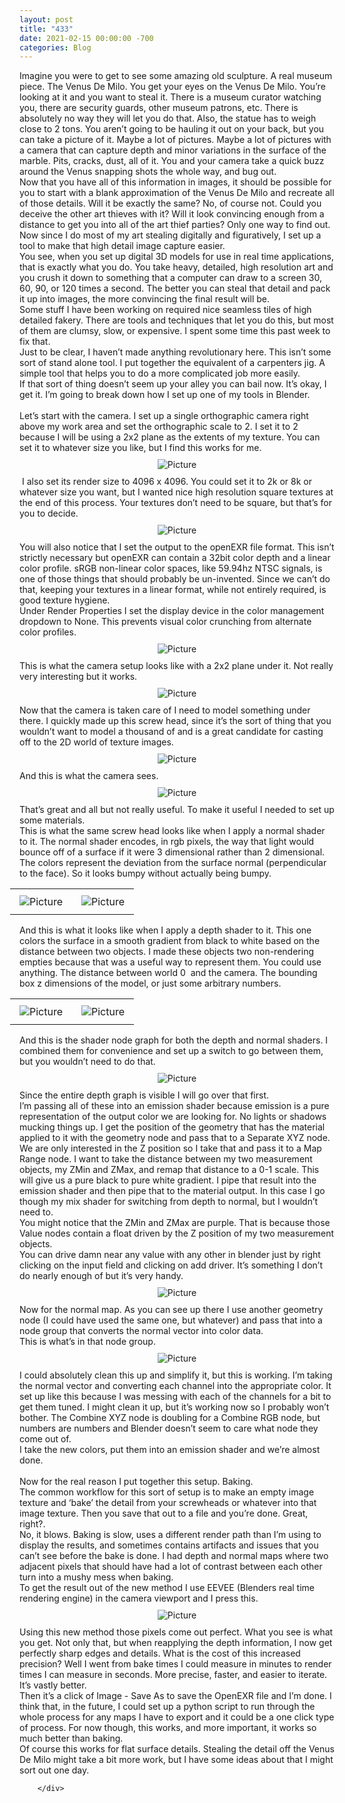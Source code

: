 ```yaml
---
layout: post
title: "433"
date: 2021-02-15 00:00:00 -700
categories: Blog
---
```


<div class="blog-content">
				<div class="paragraph"><span><span>Imagine you were to get to see some amazing old sculpture. A real museum piece. The Venus De Milo. You get your eyes on the Venus De Milo. You&rsquo;re looking at it and you want to steal it. There is a museum curator watching you, there are security guards, other museum patrons, etc. There is absolutely no way they will let you do that. Also, the statue has to weigh close to 2 tons. You aren&rsquo;t going to be hauling it out on your back, but you can take a picture of it. Maybe a lot of pictures. Maybe a lot of pictures with a camera that can capture depth and minor variations in the surface of the marble. Pits, cracks, dust, all of it. You and your camera take a quick buzz around the Venus snapping shots the whole way, and bug out.</span></span><br><span><span>Now that you have all of this information in images, it should be possible for you to start with a blank approximation of the Venus De Milo and recreate all of those details. Will it be exactly the same? No, of course not. Could you deceive the other art thieves with it? Will it look convincing enough from a distance to get you into all of the art thief parties? Only one way to find out.&nbsp;</span></span><br><span><span>Now since I do most of my art stealing digitally and figuratively, I set up a tool to make that high detail image capture easier.&nbsp;</span></span><br><span><span>You see, when you set up digital 3D models for use in real time applications, that is exactly what you do. You take heavy, detailed, high resolution art and you crush it down to something that a computer can draw to a screen 30, 60, 90, or 120 times a second. The better you can steal that detail and pack it up into images, the more convincing the final result will be.&nbsp;</span></span><br><span><span>Some stuff I have been working on required nice seamless tiles of high detailed fakery. There are tools and techniques that let you do this, but most of them are clumsy, slow, or expensive. I spent some time this past week to fix that.&nbsp;</span></span><br><span><span>Just to be clear, I haven&rsquo;t made anything revolutionary here. This isn&rsquo;t some sort of stand alone tool. I put together the equivalent of a carpenters jig. A simple tool that helps you to do a more complicated job more easily.</span></span><br><span><span>If that sort of thing doesn&rsquo;t seem up your alley you can bail now. It&rsquo;s okay, I get it. I&rsquo;m going to break down how I set up one of my tools in Blender.</span></span><br><br><span><span>Let&rsquo;s start with the camera. I set up a single orthographic camera right above my work area and set the orthographic scale to 2. I set it to 2 because I will be using a 2x2 plane as the extents of my texture. You can set it to whatever size you like, but I find this works for me.</span></span><br></div>  <div><div class="wsite-image wsite-image-border-none " style="padding-top:10px;padding-bottom:10px;margin-left:0;margin-right:0;text-align:center"> <a> <img src="/uploads/image9_orig.png" alt="Picture" style="width:auto;max-width:100%"> </a> <div style="display:block;font-size:90%"></div> </div></div>  <div class="paragraph"><span>&nbsp;I also set its render size to 4096 x 4096. You could set it to 2k or 8k or whatever size you want, but I wanted nice high resolution square textures at the end of this process. Your textures don&rsquo;t need to be square, but that&rsquo;s for you to decide.</span><br><span></span></div>  <div><div class="wsite-image wsite-image-border-none " style="padding-top:10px;padding-bottom:10px;margin-left:0;margin-right:0;text-align:center"> <a> <img src="/uploads/image6_orig.png" alt="Picture" style="width:auto;max-width:100%"> </a> <div style="display:block;font-size:90%"></div> </div></div>  <div class="paragraph"><span>You will also notice that I set the output to the openEXR file format. This isn&rsquo;t strictly necessary&nbsp;but openEXR can contain a 32bit color depth and a linear color profile. sRGB non-linear color spaces, like 59.94hz NTSC signals, is one of those things that should probably be un-invented. Since we can&rsquo;t do that, keeping your textures in a linear format, while not entirely required, is good texture hygiene.&nbsp;</span><br><span>Under Render Properties I set the display device in the color management dropdown to None. This prevents visual color crunching from alternate color profiles.</span></div>  <div><div class="wsite-image wsite-image-border-none " style="padding-top:10px;padding-bottom:10px;margin-left:0;margin-right:0;text-align:center"> <a> <img src="/uploads/image5_orig.png" alt="Picture" style="width:auto;max-width:100%"> </a> <div style="display:block;font-size:90%"></div> </div></div>  <div class="paragraph"><span>This is what the camera setup looks like with a 2x2 plane under it. Not really very interesting but it works.&nbsp;</span><br><span></span></div>  <div><div class="wsite-image wsite-image-border-none " style="padding-top:10px;padding-bottom:10px;margin-left:0;margin-right:0;text-align:center"> <a> <img src="/uploads/image13_orig.png" alt="Picture" style="width:auto;max-width:100%"> </a> <div style="display:block;font-size:90%"></div> </div></div>  <div class="paragraph"><span>Now that the camera is taken care of I need to model something under there. I quickly made up this screw head, since it&rsquo;s the sort of thing that you wouldn&rsquo;t want to model a thousand of and is a great candidate for casting off to the 2D world of texture images.</span></div>  <div><div class="wsite-image wsite-image-border-none " style="padding-top:10px;padding-bottom:10px;margin-left:0;margin-right:0;text-align:center"> <a> <img src="/uploads/image1_orig.png" alt="Picture" style="width:auto;max-width:100%"> </a> <div style="display:block;font-size:90%"></div> </div></div>  <div class="paragraph"><span>And this is what the camera sees.</span></div>  <div><div class="wsite-image wsite-image-border-none " style="padding-top:10px;padding-bottom:10px;margin-left:0;margin-right:0;text-align:center"> <a> <img src="/uploads/image10_orig.png" alt="Picture" style="width:auto;max-width:100%"> </a> <div style="display:block;font-size:90%"></div> </div></div>  <div class="paragraph"><span>That&rsquo;s great and all but not really useful. To make it useful I needed to set up some materials.&nbsp;</span><br><span>This is what the same screw head looks like when I apply a normal shader to it. The normal shader encodes, in rgb pixels, the way that light would bounce off of a surface if it were 3 dimensional rather than 2 dimensional. The colors represent the deviation from the surface normal (perpendicular to the face). So it looks bumpy without actually being bumpy.&nbsp;</span>&#8203;</div>  <div><div class="wsite-multicol"><div class="wsite-multicol-table-wrap" style="margin:0 -15px;"> 	<table class="wsite-multicol-table"> 		<tbody class="wsite-multicol-tbody"> 			<tr class="wsite-multicol-tr"> 				<td class="wsite-multicol-col" style="width:50%; padding:0 15px;"> 					 						  <div><div class="wsite-image wsite-image-border-none " style="padding-top:10px;padding-bottom:10px;margin-left:0;margin-right:0;text-align:center"> <a> <img src="/uploads/image3_orig.png" alt="Picture" style="width:auto;max-width:100%"> </a> <div style="display:block;font-size:90%"></div> </div></div>   					 				</td>				<td class="wsite-multicol-col" style="width:50%; padding:0 15px;"> 					 						  <div><div class="wsite-image wsite-image-border-none " style="padding-top:10px;padding-bottom:10px;margin-left:0;margin-right:0;text-align:center"> <a> <img src="/uploads/image7_orig.png" alt="Picture" style="width:auto;max-width:100%"> </a> <div style="display:block;font-size:90%"></div> </div></div>   					 				</td>			</tr> 		</tbody> 	</table> </div></div></div>  <div class="paragraph"><span>And this is what it looks like when I apply a depth shader to it. This one colors the surface in a smooth gradient from black to white based on the distance between two objects. I made these objects two non-rendering empties because that was a useful way to represent them. You could use anything. The distance between world 0&nbsp; and the camera. The bounding box z dimensions of the model, or just some arbitrary numbers.</span></div>  <div><div class="wsite-multicol"><div class="wsite-multicol-table-wrap" style="margin:0 -15px;"> 	<table class="wsite-multicol-table"> 		<tbody class="wsite-multicol-tbody"> 			<tr class="wsite-multicol-tr"> 				<td class="wsite-multicol-col" style="width:50%; padding:0 15px;"> 					 						  <div><div class="wsite-image wsite-image-border-none " style="padding-top:10px;padding-bottom:10px;margin-left:0;margin-right:0;text-align:center"> <a> <img src="/uploads/image4_orig.png" alt="Picture" style="width:auto;max-width:100%"> </a> <div style="display:block;font-size:90%"></div> </div></div>   					 				</td>				<td class="wsite-multicol-col" style="width:50%; padding:0 15px;"> 					 						  <div><div class="wsite-image wsite-image-border-none " style="padding-top:10px;padding-bottom:10px;margin-left:0;margin-right:0;text-align:center"> <a> <img src="/uploads/image2_orig.png" alt="Picture" style="width:auto;max-width:100%"> </a> <div style="display:block;font-size:90%"></div> </div></div>   					 				</td>			</tr> 		</tbody> 	</table> </div></div></div>  <div class="paragraph"><span>And this is the shader node graph for both the depth and normal shaders. I combined them for convenience and set up a switch to go between them, but you wouldn&rsquo;t need to do that.&nbsp;</span>&#8203;</div>  <div><div class="wsite-image wsite-image-border-none " style="padding-top:10px;padding-bottom:10px;margin-left:0;margin-right:0;text-align:center"> <a> <img src="/uploads/image12_orig.png" alt="Picture" style="width:auto;max-width:100%"> </a> <div style="display:block;font-size:90%"></div> </div></div>  <div class="paragraph"><span>Since the entire depth graph is visible I will go over that first.&nbsp;</span><br><span>I&rsquo;m passing all of these into an emission shader because emission is a pure representation of the output color we are looking for. No lights or shadows mucking things up. I get the position of the geometry that has the material applied to it with the geometry node and pass that to a Separate XYZ node. We are only interested in the Z position so I take that and pass it to a Map Range node. I want to take the distance between my two measurement objects, my ZMin and ZMax, and remap that distance to a 0-1 scale. This will give us a pure black to pure white gradient. I pipe that result into the emission shader and then pipe that to the material output. In this case I go though my mix shader for switching from depth to normal, but I wouldn&rsquo;t need to.</span><br><span>You might notice that the ZMin and ZMax are purple. That is because those Value nodes contain a float driven by the Z position of my two measurement objects.&nbsp;</span><br><span>You can drive damn near any value with any other in blender just by right clicking on the input field and clicking on add driver. It&rsquo;s something I don&rsquo;t do nearly enough of but it&rsquo;s very handy.</span></div>  <div><div class="wsite-image wsite-image-border-none " style="padding-top:10px;padding-bottom:10px;margin-left:0;margin-right:0;text-align:center"> <a> <img src="/uploads/image11_orig.png" alt="Picture" style="width:auto;max-width:100%"> </a> <div style="display:block;font-size:90%"></div> </div></div>  <div class="paragraph"><span>Now for the normal map. As you can see up there I use another geometry node (I could have used the same one, but whatever) and pass that into a node group that converts the normal vector into color data.</span><br><span>This is what&rsquo;s in that node group.</span></div>  <div><div class="wsite-image wsite-image-border-none " style="padding-top:10px;padding-bottom:10px;margin-left:0;margin-right:0;text-align:center"> <a> <img src="/uploads/image14_orig.png" alt="Picture" style="width:auto;max-width:100%"> </a> <div style="display:block;font-size:90%"></div> </div></div>  <div class="paragraph"><span>I could absolutely clean this up and simplify it, but this is working. I&rsquo;m taking the normal vector and converting each channel into the appropriate color. It set up like this because I was messing with each of the channels for a bit to get them tuned. I might clean it up, but it&rsquo;s working now so I probably won&rsquo;t bother. The Combine XYZ node is doubling for a Combine RGB node, but numbers are numbers and Blender doesn&rsquo;t seem to care what node they come out of.</span><br><span>I take the new colors, put them into an emission shader and we&rsquo;re almost done.</span><br><br><span>Now for the real reason I put together this setup. Baking.</span><br><span>The common workflow for this sort of setup is to make an empty image texture and &lsquo;bake&rsquo; the detail from your screwheads or whatever into that image texture. Then you save that out to a file and you&rsquo;re done. Great, right?.</span><br><span>No, it blows. Baking is slow, uses a different render path than I&rsquo;m using to display the results, and sometimes contains artifacts and issues that you can&rsquo;t see before the bake is done. I had depth and normal maps where two adjacent pixels that should have had a lot of contrast between each other turn into a mushy mess when baking.</span><br><span>To get the result out of the new method I use EEVEE (Blenders real time rendering engine) in the camera viewport and I press this.</span></div>  <div><div class="wsite-image wsite-image-border-none " style="padding-top:10px;padding-bottom:10px;margin-left:0;margin-right:0;text-align:center"> <a> <img src="/uploads/image8_orig.png" alt="Picture" style="width:auto;max-width:100%"> </a> <div style="display:block;font-size:90%"></div> </div></div>  <div class="paragraph"><span>Using this new method those pixels come out perfect. What you see is what you get. Not only that, but when reapplying the depth information, I now get perfectly sharp edges and details. What is the cost of this increased precision? Well I went from bake times I could measure in minutes to render times I can measure in seconds. More precise, faster, and easier to iterate. It&rsquo;s vastly better.&nbsp;</span><br><span>Then it&rsquo;s a click of Image - Save As to save the OpenEXR file and I&rsquo;m done. I think that, in the future, I could set up a python script to run through the whole process for any maps I have to export and it could be a one click type of process. For now though, this works, and more important, it works so much better than baking.&nbsp;</span><br><span>Of course this works for flat surface details. Stealing the detail off the Venus De Milo might take a bit more work, but I have some ideas about that I might sort out one day.&nbsp;</span>&#8203;</div>

		</div>
        